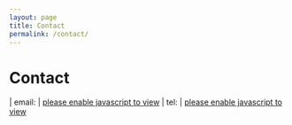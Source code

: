 ```yaml
---
layout: page
title: Contact
permalink: /contact/
---
```


# Contact

| email: | <a href="#"><span id="email">please enable javascript to view</span></a>
| tel: 	 | <a href="#"><span id="tel">please enable javascript to view</span></a>

<script>
$('#email').html(function(){
	var e = "so",
			f = "nia",
			g = "@",
			h = "ber",
			i = "nac",
			j = ".org",
			k = "mailto:" + e + f + g + h + i + j;
	$(this).parent('a').attr('href', k);
	return e + f + g + h + i + j;
})
$('#tel').html(function(){
	var l = "+44"
			m = "7563"
			n = "255"
			o = "751"
			p = l + "-" + m + "-" + n + o,
			r = "tel:" + p;
	$(this).parent('a').attr('href', r);
	return l + " " + m + " " + n + o;
})
</script>
